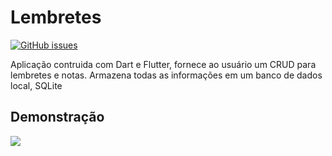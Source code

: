 # Lembretes
[![GitHub issues](https://img.shields.io/github/issues/RobsonTotti/Lembretes)](https://github.com/RobsonTotti/Lembretes/issues)

Aplicação contruida com Dart e Flutter, fornece ao usuário um CRUD para lembretes e notas.
Armazena todas as informações em um banco de dados local, SQLite

## Demonstração

<img src="https://i.imgur.com/39BcCC5.gif"/>
